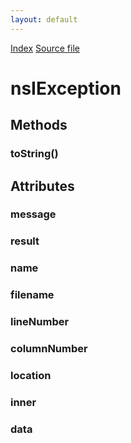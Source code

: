 ```yaml
---
layout: default
---
```

<div id='links'><a href="../index.html">Index</a>
<a href="http://dxr.mozilla.org/mozilla-central/source/xpcom/base/nsIException.idl">Source file</a>
</div>

# nsIException #

## Methods ##

### toString() ###

## Attributes ##

### message ###

### result ###

### name ###

### filename ###

### lineNumber ###

### columnNumber ###

### location ###

### inner ###

### data ###
